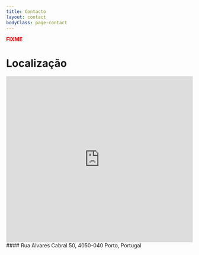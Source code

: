 ```yaml
---
title: Contacto
layout: contact
bodyClass: page-contact
---
```


<span style="color:red; font-weight:bold">FIXME</span>
# Localização
<iframe src="https://www.google.com/maps/embed?pb=!1m18!1m12!1m3!1d3470.742685699689!2d-8.618433440714426!3d41.155158441776145!2m3!1f0!2f0!3f0!3m2!1i1024!2i768!4f13.1!3m3!1m2!1s0xd246501a25501c9%3A0xc8f7ea63c3579c4!2sRua%20de%20%C3%81lvares%20Cabral%2050%2C%204050-257%20Porto!5e0!3m2!1sen!2spt!4v1614802910136!5m2!1sen!2spt" width="100%" height="450" style="border:0;" allowfullscreen="" loading="lazy"></iframe>
#### Rua Alvares Cabral 50, 4050-040 Porto, Portugal
